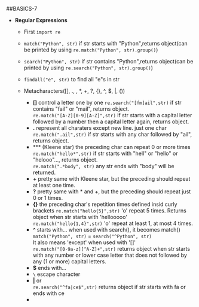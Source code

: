 ##BASICS-7
* **Regular Expressions**
	* First `import re`
	* `match("Python", str)` if str starts with "Python",returns object(can be printed by using `re.match("Python", str).group()`)
	* `search("Python", str)` if str contains "Python",returns object(can be printed by using `re.search("Python", str).group()`) 
	* `findall("e", str)` to find all "e"s in str
   
	* Metacharacters([], ., \, *, +, ?, {}, ^, $, |, ())
		* **[]** control a letter one by one
			`re.search("[fm]ail",str)` if str contains "fail" or "mail", returns object.   
			`re.match("[A-Z][0-9][A-Z]",str)` if str starts with a capital letter followed by a number then a capital letter again, returns object.   
		* **.** represent all charaters except new line. just one char   
			`re.match(".ail",str)` if str starts with any char followed by "ail", returns object.
		* *** (Kleene star) the preceding char can repeat 0 or more times 
			`re.match("hello*",str)` if str starts with "hell" or "hello" or "helooo"..., returns object.   
			`re.match(".*body", str)` any str ends with "body" will be returned.  
		* **+** pretty same with Kleene star, but the preceding should repeat at least one time.
		* **?** pretty same with * and +, but the preceding should repeat just 0 or 1 times.
		* **{}** the preceding char's repetition times defined insid curly brackets
			`re.match("hello{5}",str)` 'o' repeat 5 times. Returns object when str starts with 'hellooooo'   
			`re.match("hello{1,4}",str)` 'o' repeat at least 1, at most 4 times.   
		* **^** starts with...
		when used with search(), it becomes match() `match("Python", str)` = `search("^Python", str)`      
		It also means 'except' when used with '[]'    
		`re.match("[0-9a-z][^A-Z]+",str)` returns object when str starts with any number or lower case letter that does not followed by any (1 or more) capital letters.
		* **$** ends with...
		* `\` escape character
		* **|** or    
		`re.search("^fa|ce$",str)` returns object if str starts with fa or ends with ce
		* 


